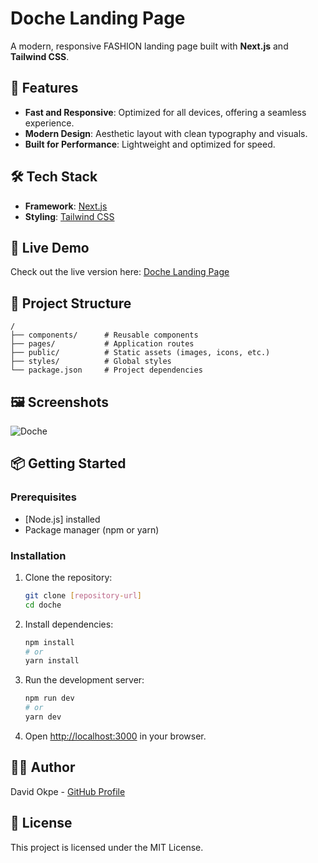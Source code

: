 
# Doche Landing Page  

A modern, responsive FASHION landing page built with **Next.js** and **Tailwind CSS**.  

## 🌟 Features  

- **Fast and Responsive**: Optimized for all devices, offering a seamless experience.  
- **Modern Design**: Aesthetic layout with clean typography and visuals.  
- **Built for Performance**: Lightweight and optimized for speed.  

## 🛠️ Tech Stack  

- **Framework**: [Next.js](https://nextjs.org/)  
- **Styling**: [Tailwind CSS](https://tailwindcss.com/)  

## 🚀 Live Demo  

Check out the live version here: [Doche Landing Page](https://doche.vercel.app/)  

## 📂 Project Structure  

```plaintext  
/  
├── components/      # Reusable components  
├── pages/           # Application routes  
├── public/          # Static assets (images, icons, etc.)  
├── styles/          # Global styles  
└── package.json     # Project dependencies  
```  

## 🖼️ Screenshots  
![Doche](image-url-or-path)


## 📦 Getting Started  

### Prerequisites  

- [Node.js] installed  
- Package manager (npm or yarn)  

### Installation  

1. Clone the repository:  

   ```bash  
   git clone [repository-url]  
   cd doche  
   ```  

2. Install dependencies:  

   ```bash  
   npm install  
   # or  
   yarn install  
   ```  

3. Run the development server:  

   ```bash  
   npm run dev  
   # or  
   yarn dev  
   ```  

4. Open [http://localhost:3000](http://localhost:3000) in your browser.  

## 🧑‍💻 Author  

David Okpe - [GitHub Profile](https://github.com/Dave154)  

## 📝 License  

This project is licensed under the MIT License.  
